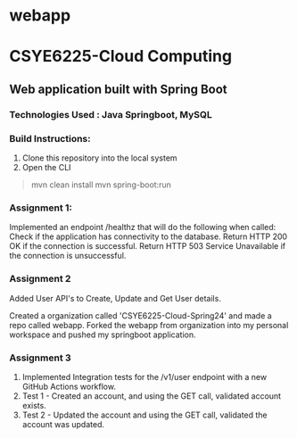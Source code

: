 # webapp
# CSYE6225-Cloud Computing

## Web application built with Spring Boot

### Technologies Used : Java Springboot, MySQL

### Build Instructions: 
1. Clone this repository into the local system 
2. Open the CLI 
> mvn clean install mvn spring-boot:run


### Assignment 1:
Implemented an endpoint /healthz that will do the following when called:
Check if the application has connectivity to the database.
Return HTTP 200 OK if the connection is successful.
Return HTTP 503 Service Unavailable if the connection is unsuccessful.


### Assignment 2

Added User API's to Create, Update and Get User details.

Created a organization called 'CSYE6225-Cloud-Spring24' and made a repo called webapp. Forked the webapp from organization into my personal workspace and pushed my springboot application.

### Assignment 3

1. Implemented Integration tests for the /v1/user endpoint with a new GitHub Actions workflow. 
2. Test 1 - Created an account, and using the GET call, validated account exists.
3. Test 2 - Updated the account and using the GET call, validated the account was updated.

